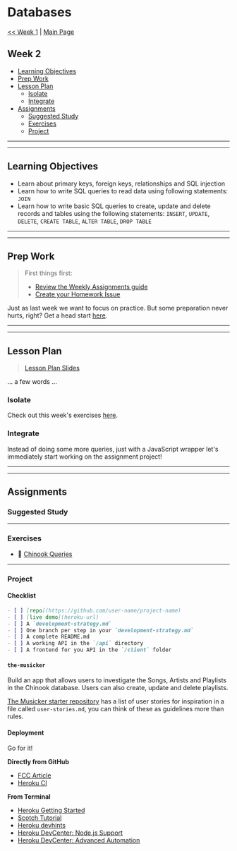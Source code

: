 # Databases

[<< Week 1](../week-1/README.md) | [Main Page](../README.md)

## Week 2

- [Learning Objectives](#learning-objectives)
- [Prep Work](#prep-work)
- [Lesson Plan](#lesson-plan)
  - [Isolate](#isolate)
  - [Integrate](#integrate)
- [Assignments](#assignments)
  - [Suggested Study](#suggested-study)
  - [Exercises](#exercises)
  - [Project](#project)

---
---

## Learning Objectives

- Learn about primary keys, foreign keys, relationships and SQL injection
- Learn how to write SQL queries to read data using following statements: `JOIN`
- Learn how to write basic SQL queries to create, update and delete records and tables using the following statements: `INSERT`, `UPDATE`, `DELETE`, `CREATE TABLE`, `ALTER TABLE`, `DROP TABLE`

---
---

## Prep Work

> First things first:
> - [Review the Weekly Assignments guide](https://home.hackyourfuture.be/students/weekly-assignments)
> - [Create your Homework Issue](https://home.hackyourfuture.be/students/homework-submission#homework-issues)

Just as last week we want to focus on practice. But some preparation never hurts, right? Get a head start [here](./PREPWORK.md).

---
---

## Lesson Plan

> [Lesson Plan Slides](https://hackyourfuture.be/databases/week-1)

... a few words ...

### Isolate

Check out this week's exercises [here](../isolate/week-2/EXERCISES.md).

### Integrate

Instead of doing some more queries, just with a JavaScript wrapper let's immediately start working on the assignment project!

---
---

## Assignments

### Suggested Study

---

### Exercises

- :egg: [Chinook Queries](https://github.com/HackYourFutureBelgium/chinook-queries)

---

### Project

#### Checklist

```md
- [ ] [repo](https://github.com/user-name/project-name)
- [ ] [live demo](heroku-url)
- [ ] A `development-strategy.md`
- [ ] One branch per step in your `development-strategy.md`
- [ ] A complete README.md
- [ ] A working API in the `/api` directory
- [ ] A frontend for you API in the `/client` folder
```

#### `the-musicker`

Build an app that allows users to investigate the Songs, Artists and Playlists in the Chinook database.  Users can also create, update and delete playlists.

[The Musicker starter repository](https://github.com/hackyourfuturebelgium/the-musicker) has a list of user stories for inspiration in a file called `user-stories.md`, you can think of these as guidelines more than rules.

#### Deployment

Go for it!

__Directly from GitHub__

- [FCC Article](https://www.freecodecamp.org/news/how-to-deploy-a-nodejs-app-to-heroku-from-github-without-installing-heroku-on-your-machine-433bec770efe/)
- [Heroku CI](https://www.heroku.com/continuous-integration)

__From Terminal__

- [Heroku Getting Started](https://devcenter.heroku.com/articles/getting-started-with-nodejs)
- [Scotch Tutorial](https://scotch.io/tutorials/how-to-deploy-a-node-js-app-to-heroku)
- [Heroku devhints](https://devhints.io/heroku)
- [Heroku DevCenter: Node.js Support](https://devcenter.heroku.com/articles/nodejs-support)
- [Heroku DevCenter: Advanced Automation](https://devcenter.heroku.com/articles/multiple-environments#advanced-linking-local-branches-to-remote-apps)
